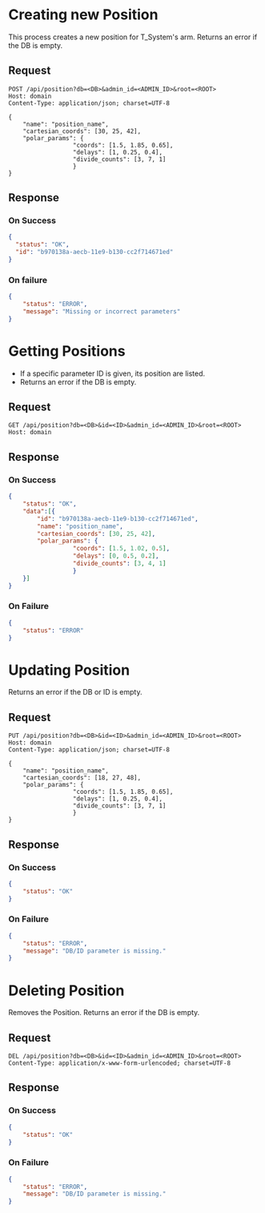 # Creating new Position

This process creates a new position for T_System's arm.
Returns an error if the DB is empty.

## Request
```http
POST /api/position?db=<DB>&admin_id=<ADMIN_ID>&root=<ROOT>
Host: domain
Content-Type: application/json; charset=UTF-8

{
    "name": "position_name",
    "cartesian_coords": [30, 25, 42],
    "polar_params": {
                  "coords": [1.5, 1.85, 0.65], 
                  "delays": [1, 0.25, 0.4], 
                  "divide_counts": [3, 7, 1]
                  }
}
```
## Response

### On Success
```json
{
  "status": "OK",
  "id": "b970138a-aecb-11e9-b130-cc2f714671ed"
}
```

### On failure
```json
{
    "status": "ERROR",
    "message": "Missing or incorrect parameters"
}
```

# Getting Positions
- If a specific parameter ID is given, its position are listed.
- Returns an error if the DB is empty.

## Request
```http
GET /api/position?db=<DB>&id=<ID>&admin_id=<ADMIN_ID>&root=<ROOT>
Host: domain
```

## Response
### On Success
```json
{
    "status": "OK",
    "data":[{
        "id": "b970138a-aecb-11e9-b130-cc2f714671ed",
        "name": "position_name",
        "cartesian_coords": [30, 25, 42],
        "polar_params": {
                  "coords": [1.5, 1.02, 0.5], 
                  "delays": [0, 0.5, 0.2], 
                  "divide_counts": [3, 4, 1]
                  }
    }]
}
```
### On Failure
```json
{
    "status": "ERROR"
}
```

# Updating Position
Returns an error if the DB or ID is empty.

## Request
```http
PUT /api/position?db=<DB>&id=<ID>&admin_id=<ADMIN_ID>&root=<ROOT>
Host: domain
Content-Type: application/json; charset=UTF-8

{
    "name": "position_name",
    "cartesian_coords": [18, 27, 48],
    "polar_params": {
                  "coords": [1.5, 1.85, 0.65], 
                  "delays": [1, 0.25, 0.4], 
                  "divide_counts": [3, 7, 1]
                  }
}
```

## Response
### On Success
```json
{
    "status": "OK"
}
```

### On Failure
```json
{
    "status": "ERROR",
    "message": "DB/ID parameter is missing."
}
```

# Deleting Position
Removes the Position.
Returns an error if the DB is empty.


## Request
```http
DEL /api/position?db=<DB>&id=<ID>&admin_id=<ADMIN_ID>&root=<ROOT>
Content-Type: application/x-www-form-urlencoded; charset=UTF-8
```

## Response
### On Success
```json
{
    "status": "OK"
}
```
### On Failure
```json
{
    "status": "ERROR",
    "message": "DB/ID parameter is missing."
}
```
